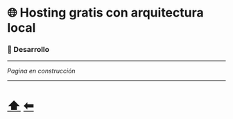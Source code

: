 # :globe_with_meridians: Hosting gratis con arquitectura local

### :dna: Desarrollo

---

_Pagina en construcción_

---

# [⬆︎](../README.md) [⬅︎](./instalacion-y-uso.md)
